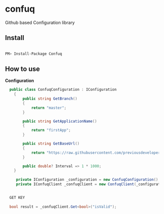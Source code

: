 # confuq

Github based Configuration library

## Install

```bash
  
PM> Install-Package Confuq

```

## How to use  

**Configuration**  


```csharp
  public class ConfuqConfiguration : IConfiguration
    {
        public string GetBranch()
        {
            return "master";
        }

        public string GetApplicationName()
        {
            return "firstApp";
        }

        public string GetBaseUrl()
        {
            return "https://raw.githubusercontent.com/previousdeveloper/cfg4j-git-sample-config";
        }

        public double? Interval => 1 * 1000;
    }
    
     private IConfiguration _configuration = new ConfuqConfiguration();
     private IConfuqClient _confuqClient = new ConfuqClient(_configuration);

```

```csharp
  
  GET KEY
  
  bool result = _confuqClient.Get<bool>("isValid");

  
```



